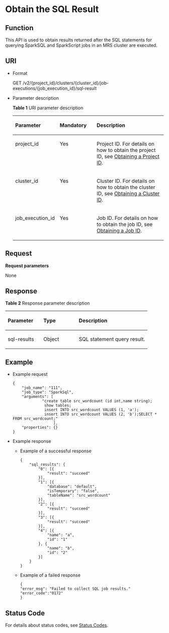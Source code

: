# Obtain the SQL Result<a name="EN-US_TOPIC_0183401342"></a>

## Function<a name="section4408504619327"></a>

This API is used to obtain results returned after the SQL statements for querying SparkSQL and SparkScript jobs in an MRS cluster are executed.

## URI<a name="section10186656193217"></a>

-   Format

    GET /v2/\{project\_id\}/clusters/\{cluster\_id\}/job-executions/\{job\_execution\_id\}/sql-result

-   Parameter description

    **Table  1**  URI parameter description

    <a name="table49499141194754"></a>
    <table><thead align="left"><tr id="en-us_topic_0176790808_row33700024194754"><th class="cellrowborder" valign="top" width="25%" id="mcps1.2.4.1.1"><p id="en-us_topic_0176790808_p16571835194812"><a name="en-us_topic_0176790808_p16571835194812"></a><a name="en-us_topic_0176790808_p16571835194812"></a>Parameter</p>
    </th>
    <th class="cellrowborder" valign="top" width="25%" id="mcps1.2.4.1.2"><p id="en-us_topic_0176790808_p141410194812"><a name="en-us_topic_0176790808_p141410194812"></a><a name="en-us_topic_0176790808_p141410194812"></a>Mandatory</p>
    </th>
    <th class="cellrowborder" valign="top" width="50%" id="mcps1.2.4.1.3"><p id="en-us_topic_0176790808_p11454278194812"><a name="en-us_topic_0176790808_p11454278194812"></a><a name="en-us_topic_0176790808_p11454278194812"></a>Description</p>
    </th>
    </tr>
    </thead>
    <tbody><tr id="en-us_topic_0176790808_row39786771142917"><td class="cellrowborder" valign="top" width="25%" headers="mcps1.2.4.1.1 "><p id="en-us_topic_0176790808_p1503055142917"><a name="en-us_topic_0176790808_p1503055142917"></a><a name="en-us_topic_0176790808_p1503055142917"></a>project_id</p>
    </td>
    <td class="cellrowborder" valign="top" width="25%" headers="mcps1.2.4.1.2 "><p id="en-us_topic_0176790808_p54638598142917"><a name="en-us_topic_0176790808_p54638598142917"></a><a name="en-us_topic_0176790808_p54638598142917"></a>Yes</p>
    </td>
    <td class="cellrowborder" valign="top" width="50%" headers="mcps1.2.4.1.3 "><p id="en-us_topic_0176790808_p63650338142917"><a name="en-us_topic_0176790808_p63650338142917"></a><a name="en-us_topic_0176790808_p63650338142917"></a>Project ID. For details on how to obtain the project ID, see <a href="obtaining-a-project-id.md">Obtaining a Project ID</a>.</p>
    </td>
    </tr>
    <tr id="en-us_topic_0176790808_row3457216201210"><td class="cellrowborder" valign="top" width="25%" headers="mcps1.2.4.1.1 "><p id="en-us_topic_0176790808_p194589160122"><a name="en-us_topic_0176790808_p194589160122"></a><a name="en-us_topic_0176790808_p194589160122"></a>cluster_id</p>
    </td>
    <td class="cellrowborder" valign="top" width="25%" headers="mcps1.2.4.1.2 "><p id="en-us_topic_0176790808_p045813165125"><a name="en-us_topic_0176790808_p045813165125"></a><a name="en-us_topic_0176790808_p045813165125"></a>Yes</p>
    </td>
    <td class="cellrowborder" valign="top" width="50%" headers="mcps1.2.4.1.3 "><p id="en-us_topic_0176790808_p1845891641218"><a name="en-us_topic_0176790808_p1845891641218"></a><a name="en-us_topic_0176790808_p1845891641218"></a>Cluster ID. For details on how to obtain the cluster ID, see <a href="obtain-mrs-cluster-information.md#section177891315153619">Obtaining a Cluster ID</a>.</p>
    </td>
    </tr>
    <tr id="en-us_topic_0176790808_row121835121146"><td class="cellrowborder" valign="top" width="25%" headers="mcps1.2.4.1.1 "><p id="en-us_topic_0176790808_p218419125412"><a name="en-us_topic_0176790808_p218419125412"></a><a name="en-us_topic_0176790808_p218419125412"></a>job_execution_id</p>
    </td>
    <td class="cellrowborder" valign="top" width="25%" headers="mcps1.2.4.1.2 "><p id="en-us_topic_0176790808_p16184161212420"><a name="en-us_topic_0176790808_p16184161212420"></a><a name="en-us_topic_0176790808_p16184161212420"></a>Yes</p>
    </td>
    <td class="cellrowborder" valign="top" width="50%" headers="mcps1.2.4.1.3 "><p id="en-us_topic_0176790808_p121844121440"><a name="en-us_topic_0176790808_p121844121440"></a><a name="en-us_topic_0176790808_p121844121440"></a>Job ID. For details on how to obtain the job ID, see <a href="obtain-mrs-cluster-information.md#section247234143612">Obtaining a Job ID</a>.</p>
    </td>
    </tr>
    </tbody>
    </table>


## Request<a name="section673761354213"></a>

**Request parameters**

None

## Response<a name="section775516131425"></a>

**Table  2**  Response parameter description

<a name="table12040613193927"></a>
<table><thead align="left"><tr id="en-us_topic_0177065250_row8843854193927"><th class="cellrowborder" valign="top" width="25.06%" id="mcps1.2.4.1.1"><p id="en-us_topic_0177065250_p45263556193927"><a name="en-us_topic_0177065250_p45263556193927"></a><a name="en-us_topic_0177065250_p45263556193927"></a>Parameter</p>
</th>
<th class="cellrowborder" valign="top" width="24.94%" id="mcps1.2.4.1.2"><p id="en-us_topic_0177065250_p1907984993927"><a name="en-us_topic_0177065250_p1907984993927"></a><a name="en-us_topic_0177065250_p1907984993927"></a>Type</p>
</th>
<th class="cellrowborder" valign="top" width="50%" id="mcps1.2.4.1.3"><p id="en-us_topic_0177065250_p17473879193927"><a name="en-us_topic_0177065250_p17473879193927"></a><a name="en-us_topic_0177065250_p17473879193927"></a>Description</p>
</th>
</tr>
</thead>
<tbody><tr id="en-us_topic_0177065250_row8387056194027"><td class="cellrowborder" valign="top" width="25.06%" headers="mcps1.2.4.1.1 "><p id="p199501699424"><a name="p199501699424"></a><a name="p199501699424"></a>sql-results</p>
</td>
<td class="cellrowborder" valign="top" width="24.94%" headers="mcps1.2.4.1.2 "><p id="p1949129154215"><a name="p1949129154215"></a><a name="p1949129154215"></a>Object</p>
</td>
<td class="cellrowborder" valign="top" width="50%" headers="mcps1.2.4.1.3 "><p id="p99471893420"><a name="p99471893420"></a><a name="p99471893420"></a>SQL statement query result.</p>
</td>
</tr>
</tbody>
</table>

## Example<a name="section1210015461189"></a>

-   Example request

    ```
    {
    	"job_name": "111",
    	"job_type": "SparkSql",
    	"arguments": [
                 "create table src_wordcount (id int,name string);
                  show tables;
                  insert INTO src_wordcount VALUES (1, 'a');
                  insert INTO src_wordcount VALUES (2, 'b');SELECT * FROM src_wordcount;"
                      ],
    	"properties": {}
    }
    ```

-   Example response
    -   Example of a successful response

        ```
        {
        	"sql_results": {
        		"0": [{
        			"result": "succeed"
        		}],
        		"1": [{
        			"database": "default",
        			"isTemporary": "false",
        			"tableName": "src_wordcount"
        		}],
        		"2": [{
        			"result": "succeed"
        		}],
        		"3": [{
        			"result": "succeed"
        		}],
        		"4": [{
        			"name": "a",
        			"id": "1"
        		}, {
        			"name": "b",
        			"id": "2"
        		}]
        	}
        }
        ```

    -   Example of a failed response

        ```
        {
        "error_msg": "Failed to collect SQL job results."
        "error_code":"0172"
        }
        ```



## Status Code<a name="section4391766619434"></a>

For details about status codes, see  [Status Codes](status-codes.md).

